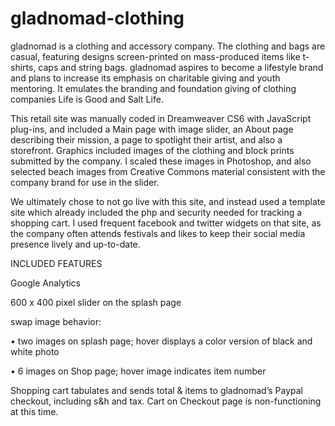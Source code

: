 gladnomad-clothing
==================

gladnomad is a clothing and accessory company.  The clothing and bags are casual, featuring designs screen-printed on mass-produced items like t-shirts, caps and string bags.  gladnomad aspires to become a lifestyle brand and plans to increase its emphasis on charitable giving and youth mentoring.  It emulates the branding and foundation giving of clothing companies Life is Good and Salt Life. 

This retail site was manually coded in Dreamweaver CS6 with JavaScript plug-ins, and included a Main page with image slider, an About page describing their mission, a page to spotlight their artist, and also a storefront.  Graphics included images of the clothing and block prints submitted by the company. I scaled these images in Photoshop, and also selected beach images from Creative Commons material consistent with the company brand for use in the slider.  

We ultimately chose to not go live with this site, and instead used a template site which already included the php and security needed for tracking a shopping cart.  I used frequent facebook and twitter widgets on that site, as the company often attends festivals and likes to keep their social media presence lively and up-to-date.

INCLUDED FEATURES

Google Analytics

600 x 400 pixel slider on the splash page

swap image behavior:

•	two images on splash page; hover displays a color version of black and white photo

•	6 images on Shop page; hover image indicates item number

Shopping cart tabulates and sends total & items to gladnomad’s Paypal checkout, including s&h and tax.  Cart on Checkout page is non-functioning at this time.


